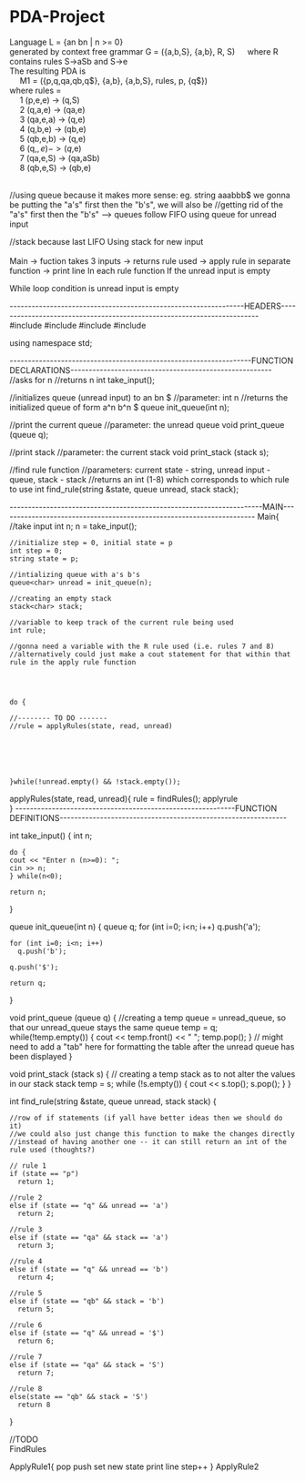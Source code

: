 # PDA-Project

Language L = {an bn | n >= 0} <br>
generated by context free grammar G = ({a,b,S}, {a,b}, R, S)
&emsp;  where R contains rules S->aSb and S->e <br>
The resulting PDA is <br>
&emsp;  M1 = ({p,q,qa,qb,q$}, {a,b}, {a,b,S}, rules, p, {q$}) <br>
  where rules = <br>
  &emsp;    1 (p,e,e)  -> (q,S) <br>
&emsp;      2 (q,a,e)  -> (qa,e) <br>
&emsp;      3 (qa,e,a) -> (q,e) <br>
&emsp;      4 (q,b,e)  -> (qb,e) <br>
&emsp;      5 (qb,e,b) -> (q,e) <br>
&emsp;      6 (q,$,e)  -> (q$,e) <br>
&emsp;      7 (qa,e,S) -> (qa,aSb) <br>
&emsp;      8 (qb,e,S) -> (qb,e) <br>

<br>
//using queue because it makes more sense: eg. string aaabbb$ we gonna be putting the "a's" first then the "b's", we will also be
//getting rid of the "a's" first then the "b's" --> queues follow FIFO
using queue for unread input 

//stack because last LIFO
Using stack for new input
<br> <br>
Main -> fuction takes 3 inputs -> returns rule used -> apply rule in separate function -> print line
In each rule function 
  If the unread input is empty
  
  While loop condition is unread input is empty
  
  ----------------------------------------------------------------HEADERS------------------------------------------------------------------------
  <br>
  #include <iostream>
  #include <string>
  #include <queue>
  #include <stack>
  
  using namespace std;
  
  ------------------------------------------------------------------FUNCTION DECLARATIONS-------------------------------------------------------
  //asks for n
  //returns n
  int take_input();
  
  //initializes queue (unread input) to an bn $
  //parameter: int n
  //returns the initialized queue of form a^n b^n $
  queue<char> init_queue(int n);
  
  //print the current queue
  //parameter: the unread queue
  void print_queue (queue<char> q);
  
  //print stack
  //parameter: the current stack
  void print_stack (stack<char> s);
  
  //find rule function
  //parameters: current state - string, unread input - queue, stack - stack
  //returns an int (1-8) which corresponds to which rule to use
  int find_rule(string &state, queue<char> unread, stack<char> stack);
  

  ---------------------------------------------------------------------MAIN----------------------------------------------------------------------
  Main{
    //take input
    int n;
    n = take_input();
    
    //initialize step = 0, initial state = p
    int step = 0;
    string state = p;
    
    //intializing queue with a's b's
    queue<char> unread = init_queue(n);
    
    //creating an empty stack
    stack<char> stack;
    
    //variable to keep track of the current rule being used
    int rule;
  
    //gonna need a variable with the R rule used (i.e. rules 7 and 8)
    //alternatively could just make a cout statement for that within that rule in the apply rule function
  
  
  
    
    do {
  
    //-------- TO DO -------
    //rule = applyRules(state, read, unread)

    
  
  
  
  
    }while(!unread.empty() && !stack.empty());
  
  
  applyRules(state, read, unread){
      rule = findRules();
      applyrule   
  }
  ------------------------------------------------------------FUNCTION DEFINITIONS--------------------------------------------------------------
  
  int take_input()
  {
    int n;
    
    do {
    cout << "Enter n (n>=0): ";
    cin >> n;
    } while(n<0);
    
    return n;
  }
  
  queue<char> init_queue(int n)
  {
    queue<char> q;
    for (int i=0; i<n; i++)
      q.push('a');
    
    for (int i=0; i<n; i++)
      q.push('b');

    q.push('$');
  
    return q;
  }
  
  void print_queue (queue<char> q)
  {
    //creating a temp queue = unread_queue, so that our unread_queue stays the same
    queue<char> temp = q;
    while(!temp.empty())
    {
      cout << temp.front() << " ";
      temp.pop();
    }
    // might need to add a "tab" here for formatting the table after the unread queue has been displayed
  }
  
  void print_stack (stack<char> s)
  {
    // creating a temp stack as to not alter the values in our stack
    stack<char> temp = s;
    while (!s.empty())
    {
      cout << s.top();
      s.pop();
    }
  }
  
  int find_rule(string &state, queue<char> unread, stack<char> stack)
  {
  
    //row of if statements (if yall have better ideas then we should do it)
    //we could also just change this function to make the changes directly
    //instead of having another one -- it can still return an int of the rule used (thoughts?)

    // rule 1
    if (state == "p")
      return 1;
  
    //rule 2
    else if (state == "q" && unread == 'a')
      return 2;
  
    //rule 3
    else if (state == "qa" && stack == 'a')
      return 3;
   
    //rule 4
    else if (state == "q" && unread == 'b')
      return 4;
  
    //rule 5
    else if (state == "qb" && stack = 'b')
      return 5;
  
    //rule 6
    else if (state == "q" && unread = '$')
      return 6;
    
    //rule 7
    else if (state == "qa" && stack = 'S')
      return 7;
  
    //rule 8
    else(state == "qb" && stack = 'S')
      return 8
  }
  
  
//TODO  
  FindRules
  
  ApplyRule1{
    pop
    push 
    set new state
    print line
    step++
  }
  ApplyRule2
  
  
   
  
